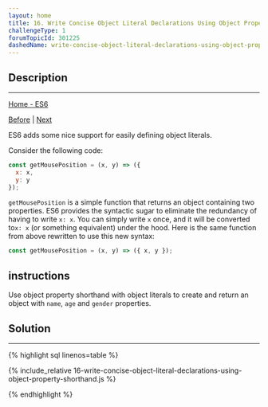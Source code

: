 ```yaml
---
layout: home 
title: 16. Write Concise Object Literal Declarations Using Object Property Shorthand
challengeType: 1
forumTopicId: 301225
dashedName: write-concise-object-literal-declarations-using-object-property-shorthand
---
```


<div class="row">
<div class="columnStmt" markdown="1">

## Description
------

[Home - ES6](../es6/README.md)

[Before](./15-create-strings-using-template-literals.md)  | [Next](./17-write-concise-declarative-functions-with-es6.md)

ES6 adds some nice support for easily defining object literals.

Consider the following code:

```js
const getMousePosition = (x, y) => ({
  x: x,
  y: y
});
```

`getMousePosition` is a simple function that returns an object containing two properties. ES6 provides the syntactic sugar to eliminate the redundancy of having to write `x: x`. You can simply write `x` once, and it will be converted to`x: x` (or something equivalent) under the hood. Here is the same function from above rewritten to use this new syntax:

```js
const getMousePosition = (x, y) => ({ x, y });
```

##  instructions 

Use object property shorthand with object literals to create and return an object with `name`, `age` and `gender` properties.

</div>
<div class="columnSol" markdown="1">

## Solution
------

{% highlight sql linenos=table %}

{% include_relative 16-write-concise-object-literal-declarations-using-object-property-shorthand.js %}

{% endhighlight %}

</div>
</div>

